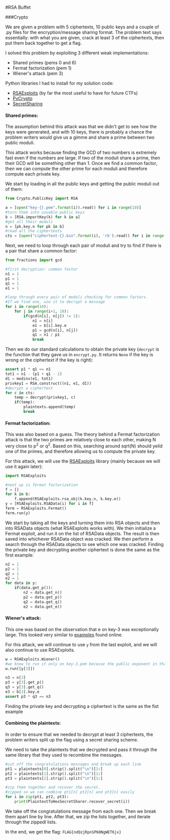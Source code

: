 #RSA Buffet

###Crypto

We are given a problem with 5 ciphertexts, 10 public keys and a couple of .py files for the encryption/message sharing format. The problem text says essentially: with what you are given, crack at least 3 of the ciphertexts, then put them back together to get a flag.

I solved this problem by exploiting 3 different weak implementations:
* Shared primes (pems 0 and 6)
* Fermat factorization (pem 1)
* Wiener's attack (pem 3)

Python libraries I had to install for my solution code:
* [RSAExploits](https://github.com/vik001ind/RSAExploits) (by far the most useful to have for future CTFs)
* [PyCrypto](https://pypi.python.org/pypi/pycrypto)
* [SecretSharing](https://github.com/blockstack/secret-sharing)

#### Shared primes:
The assumption behind this attack was that we didn't get to see how the keys were generated, and with 10 keys, there is probably a chance the problem writers would give us a gimme and share a prime between two public moduli.

This attack works because finding the GCD of two numbers is extremely fast even if the numbers are large. If two of the moduli share a prime, then their GCD will be something other than 1. Once we find a common factor, then we can compute the other prime for each moduli and therefore compute each private key.

We start by loading in all the public keys and getting the public moduli out of them:

```Python
from Crypto.PublicKey import RSA

a = [open("key-{}.pem".format(i)).read() for i in range(10)]
#turn them into usuable public keys
b = [RSA.importKey(k) for k in a]
#get all their moduli
n = [pk.key.n for pk in b]
#read all the ciphertexts
cts = [open("ciphertext-{}.bin".format(i), 'rb').read() for i in range(1,6)
```
Next, we need to loop through each pair of moduli and try to find if there is a pair that share a common factor:

```Python
from fractions import gcd

#first decryption: common factor
n1 = 1
p1 = 1
q1 = 1
e1 = 1

#loop through every pair of moduli checking for common factors.
#If we find one, use it to decrypt a message
for i in range(10):
    for j in range(i+1, 10):
        if(gcd(n[i], n[j]) != 1):
            n1 = n[i]
            e1 = b[i].key.e
            p1 = gcd(n[i], n[j])
            q1 = n1 / p1
            break
```

Then we do our standard calculations to obtain the private key (`decrypt` is the function that they gave us in `encrypt.py`. It returns `None` if the key is wrong or the ciphertext if the key is right):

```Python
assert p1 * q1 == n1
tot1 = n1 - (p1 + q1 - 1)
d1 = modinv(e1, tot1)
privkey1 = RSA.construct((n1, e1, d1))
#decrypt a ciphertext
for c in cts:
    temp = decrypt(privkey1, c)
    if(temp):
        plaintexts.append(temp)
        break
```

#### Fermat factorization:
This was also based on a guess. The theory behind a Fermat factorization attack is that the two primes are relatively close to each other, making N very close to p<sup>2</sup> or q<sup>2</sup>. Based on this, searching around sqrt(N) should yeild one of the primes, and therefore allowing us to compute the private key.

For this attack, we will use the [RSAExploits](https://github.com/vik001ind/RSAExploits) library (mainly because we will use it again later):

```Python
import RSAExploits

#next up is fermat factorization
f = []
for k in b:
	f.append(RSAExploits.rsa_obj(k.key.n, k.key.e))
y = [RSAExploits.RSAData(i) for i in f]
ferm = RSAExploits.Fermat()
ferm.run(y)
```

We start by taking all the keys and turning them into RSA objects and then into RSAData objects (what RSAExploits works with). We then initialize a Fermat exploit, and run it on the list of RSAData objects. The result is then saved into whichever RSAData object was cracked. We then perform a search through the RSAData objects to see which one was cracked. Finding the private key and decrypting another ciphertext is done the same as the first example:
```Python
n2 = 1
p2 = 1
q2 = 1
e2 = 1
for data in y:
    if(data.get_p()):
        n2 = data.get_n()
        p2 = data.get_p()
        q2 = data.get_q()
        e2 = data.get_e()
```

#### Wiener's attack:
This one was based on the observation that e on key-3 was exceptionally large. This looked very similar to [examples](https://en.wikipedia.org/wiki/Wiener's_attack#Example) found online.

For this attack, we will continue to use `y` from the last exploit, and we will also continue to use RSAExploits.

```Python
w = RSAExploits.Wiener()
#we know to run it only on key-3.pem because the public exponent in that key is very large
w.run([y[3]])

n3 = n[3]
p3 = y[3].get_p()
q3 = y[3].get_q()
e3 = b[3].key.e
assert p3 * q3 == n3
```

Finding the private key and decrypting a ciphertext is the same as the fist example

#### Combining the plaintexts:
In order to ensure that we needed to decrypt at least 3 ciphertexts, the problem writers split up the flag using a secret sharing scheme.

We need to take the plaintexts that we decrypted and pass it through the same library that they used to recombine the messages.

```Python
#cut off the congratulations messages and break up each line
pt1 = plaintexts[0].strip().split("\n")[1:]
pt2 = plaintexts[1].strip().split("\n")[1:]
pt3 = plaintexts[2].strip().split("\n")[1:]

#zip them together and recover the secret.
#zipped so we can combine pt1[n] pt2[n] and pt3[n] easily 
for i in zip(pt1, pt2, pt3):
    print(PlaintextToHexSecretSharer.recover_secret(i))
```
We take off the congratulations message from each one. Then we break them apart line by line. After that, we zip the lists together, and iterate through the zippedl lists.

In the end, we get the flag: `FLAG{ndQzjRpnSP60NgWET6jx}`
